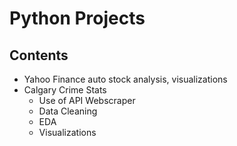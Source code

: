 # Python Projects

## Contents
* Yahoo Finance auto stock analysis, visualizations
* Calgary Crime Stats
  * Use of API Webscraper
  * Data Cleaning
  * EDA
  * Visualizations
